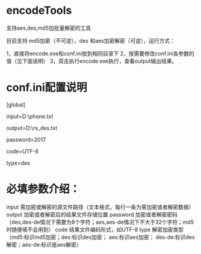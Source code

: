 # encodeTools
支持aes,des,md5加批量解密的工具

目前支持 md5加密（不可逆），des 和aes加密解密（可逆），运行方式：

1，直接将encode.exe和conf.ini放到相同目录下
2，按需要修改conf.ini各参数的值（见下面说明）
3，双击执行encode.exe执行，查看output输出结果。


# conf.ini配置说明
[global]

input=D:\phone.txt 

output=D:\rs_des.txt

password=2017

code=UTF-8

type=des


# 必填参数介绍：
input 需加密或解密的源文件路径（文本格式，每行一条为需加密或者解密数据）
output 加密或者解密后的结果文件存储位置
password 加密或者解密密码（des,des-de情况下需要为8个字符；aes,aes-de情况下不大于32个字符；md5时随便填不会用到）
code 结果文件编码形式，如UTF-8
type  解密加密类型（md5:标识md5加密；des:标识des加密； aes:标识aes加密； des-de:标识des解密；aes-de:标识是aes解密）
